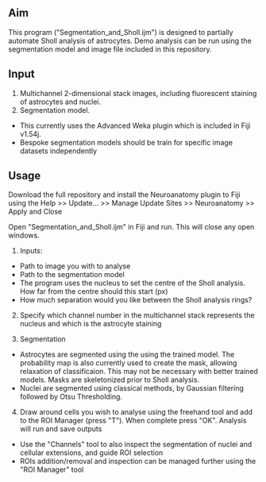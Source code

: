 ## Aim
This program ("Segmentation_and_Sholl.ijm") is designed to partially automate Sholl analysis of astrocytes. 
Demo analysis can be run using the segmentation model and image file included in this repository.

## Input
1. Multichannel 2-dimensional stack images, including fluorescent staining of astrocytes and nuclei. 
2. Segmentation model.
  - This currently uses the Advanced Weka plugin which is included in Fiji v1.54j.
  - Bespoke segmentation models should be train for specific image datasets independently

## Usage
Download the full repository and install the Neuroanatomy plugin to Fiji using the Help >> Update... >> Manage Update Sites >> Neuroanatomy >> Apply and Close

Open "Segmentation_and_Sholl.ijm" in Fiji and run. This will close any open windows.
1. Inputs: 
- Path to image you with to analyse
- Path to the segmentation model
- The program uses the nucleus to set the centre of the Sholl analysis. How far from the centre should this start (px)
- How much separation would you like between the Sholl analysis rings?

2. Specify which channel number in the multichannel stack represents the nucleus and which is the astrocyte staining

3. Segmentation
- Astrocytes are segmented using the using the trained model. The probability map is also currently used to create the mask, allowing relaxation of classificaion. This may not be necessary with better trained models. Masks are skeletonized prior to Sholl analysis. 
- Nuclei are segmented using classical methods, by Gaussian filtering followed by Otsu Thresholding.

4. Draw around cells you wish to analyse using the freehand tool and add to the ROI Manager (press "T"). When complete press "OK". Analysis will run and save outputs
- Use the "Channels" tool to also inspect the segmentation of nuclei and cellular extensions, and guide ROI selection
- ROIs addition/removal and inspection can be managed further using the "ROI Manager" tool


